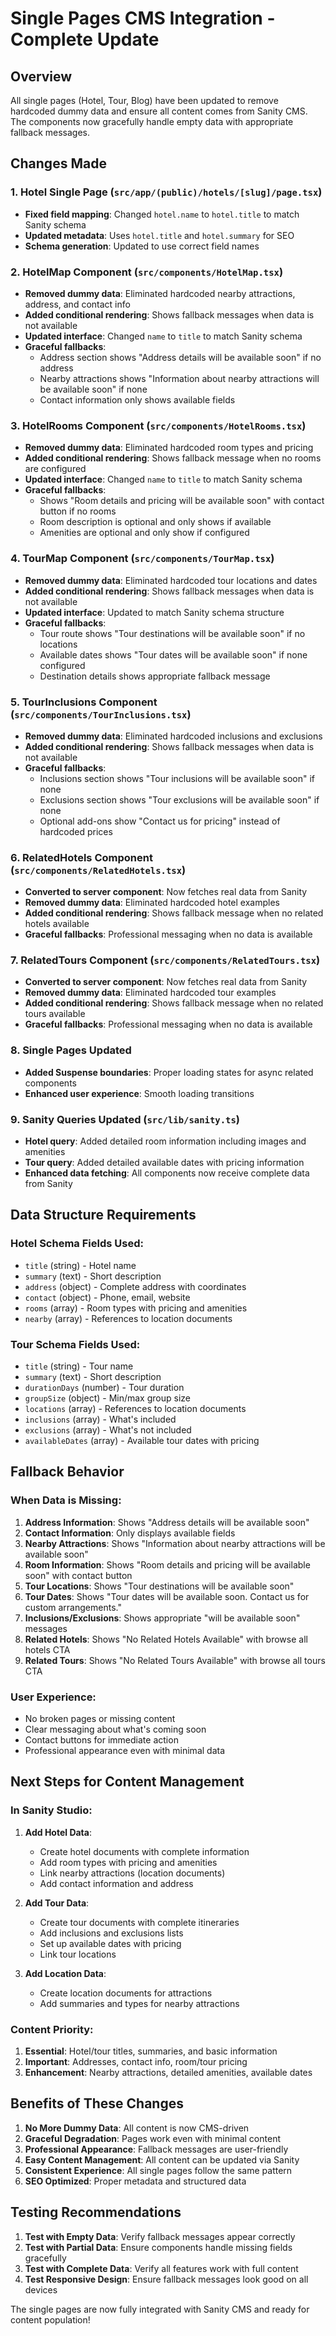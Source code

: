 # Single Pages CMS Integration - Complete Update

## Overview
All single pages (Hotel, Tour, Blog) have been updated to remove hardcoded dummy data and ensure all content comes from Sanity CMS. The components now gracefully handle empty data with appropriate fallback messages.

## Changes Made

### 1. Hotel Single Page (`src/app/(public)/hotels/[slug]/page.tsx`)
- **Fixed field mapping**: Changed `hotel.name` to `hotel.title` to match Sanity schema
- **Updated metadata**: Uses `hotel.title` and `hotel.summary` for SEO
- **Schema generation**: Updated to use correct field names

### 2. HotelMap Component (`src/components/HotelMap.tsx`)
- **Removed dummy data**: Eliminated hardcoded nearby attractions, address, and contact info
- **Added conditional rendering**: Shows fallback messages when data is not available
- **Updated interface**: Changed `name` to `title` to match Sanity schema
- **Graceful fallbacks**:
  - Address section shows "Address details will be available soon" if no address
  - Nearby attractions shows "Information about nearby attractions will be available soon" if none
  - Contact information only shows available fields

### 3. HotelRooms Component (`src/components/HotelRooms.tsx`)
- **Removed dummy data**: Eliminated hardcoded room types and pricing
- **Added conditional rendering**: Shows fallback message when no rooms are configured
- **Updated interface**: Changed `name` to `title` to match Sanity schema
- **Graceful fallbacks**:
  - Shows "Room details and pricing will be available soon" with contact button if no rooms
  - Room description is optional and only shows if available
  - Amenities are optional and only show if configured

### 4. TourMap Component (`src/components/TourMap.tsx`)
- **Removed dummy data**: Eliminated hardcoded tour locations and dates
- **Added conditional rendering**: Shows fallback messages when data is not available
- **Updated interface**: Updated to match Sanity schema structure
- **Graceful fallbacks**:
  - Tour route shows "Tour destinations will be available soon" if no locations
  - Available dates shows "Tour dates will be available soon" if none configured
  - Destination details shows appropriate fallback message

### 5. TourInclusions Component (`src/components/TourInclusions.tsx`)
- **Removed dummy data**: Eliminated hardcoded inclusions and exclusions
- **Added conditional rendering**: Shows fallback messages when data is not available
- **Graceful fallbacks**:
  - Inclusions section shows "Tour inclusions will be available soon" if none
  - Exclusions section shows "Tour exclusions will be available soon" if none
  - Optional add-ons show "Contact us for pricing" instead of hardcoded prices

### 6. RelatedHotels Component (`src/components/RelatedHotels.tsx`)
- **Converted to server component**: Now fetches real data from Sanity
- **Removed dummy data**: Eliminated hardcoded hotel examples
- **Added conditional rendering**: Shows fallback message when no related hotels available
- **Graceful fallbacks**: Professional messaging when no data is available

### 7. RelatedTours Component (`src/components/RelatedTours.tsx`)
- **Converted to server component**: Now fetches real data from Sanity
- **Removed dummy data**: Eliminated hardcoded tour examples
- **Added conditional rendering**: Shows fallback message when no related tours available
- **Graceful fallbacks**: Professional messaging when no data is available

### 8. Single Pages Updated
- **Added Suspense boundaries**: Proper loading states for async related components
- **Enhanced user experience**: Smooth loading transitions

### 9. Sanity Queries Updated (`src/lib/sanity.ts`)
- **Hotel query**: Added detailed room information including images and amenities
- **Tour query**: Added detailed available dates with pricing information
- **Enhanced data fetching**: All components now receive complete data from Sanity

## Data Structure Requirements

### Hotel Schema Fields Used:
- `title` (string) - Hotel name
- `summary` (text) - Short description
- `address` (object) - Complete address with coordinates
- `contact` (object) - Phone, email, website
- `rooms` (array) - Room types with pricing and amenities
- `nearby` (array) - References to location documents

### Tour Schema Fields Used:
- `title` (string) - Tour name
- `summary` (text) - Short description
- `durationDays` (number) - Tour duration
- `groupSize` (object) - Min/max group size
- `locations` (array) - References to location documents
- `inclusions` (array) - What's included
- `exclusions` (array) - What's not included
- `availableDates` (array) - Available tour dates with pricing

## Fallback Behavior

### When Data is Missing:
1. **Address Information**: Shows "Address details will be available soon"
2. **Contact Information**: Only displays available fields
3. **Nearby Attractions**: Shows "Information about nearby attractions will be available soon"
4. **Room Information**: Shows "Room details and pricing will be available soon" with contact button
5. **Tour Locations**: Shows "Tour destinations will be available soon"
6. **Tour Dates**: Shows "Tour dates will be available soon. Contact us for custom arrangements."
7. **Inclusions/Exclusions**: Shows appropriate "will be available soon" messages
8. **Related Hotels**: Shows "No Related Hotels Available" with browse all hotels CTA
9. **Related Tours**: Shows "No Related Tours Available" with browse all tours CTA

### User Experience:
- No broken pages or missing content
- Clear messaging about what's coming soon
- Contact buttons for immediate action
- Professional appearance even with minimal data

## Next Steps for Content Management

### In Sanity Studio:
1. **Add Hotel Data**:
   - Create hotel documents with complete information
   - Add room types with pricing and amenities
   - Link nearby attractions (location documents)
   - Add contact information and address

2. **Add Tour Data**:
   - Create tour documents with complete itineraries
   - Add inclusions and exclusions lists
   - Set up available dates with pricing
   - Link tour locations

3. **Add Location Data**:
   - Create location documents for attractions
   - Add summaries and types for nearby attractions

### Content Priority:
1. **Essential**: Hotel/tour titles, summaries, and basic information
2. **Important**: Addresses, contact info, room/tour pricing
3. **Enhancement**: Nearby attractions, detailed amenities, available dates

## Benefits of These Changes

1. **No More Dummy Data**: All content is now CMS-driven
2. **Graceful Degradation**: Pages work even with minimal content
3. **Professional Appearance**: Fallback messages are user-friendly
4. **Easy Content Management**: All content can be updated via Sanity
5. **Consistent Experience**: All single pages follow the same pattern
6. **SEO Optimized**: Proper metadata and structured data

## Testing Recommendations

1. **Test with Empty Data**: Verify fallback messages appear correctly
2. **Test with Partial Data**: Ensure components handle missing fields gracefully
3. **Test with Complete Data**: Verify all features work with full content
4. **Test Responsive Design**: Ensure fallback messages look good on all devices

The single pages are now fully integrated with Sanity CMS and ready for content population!
